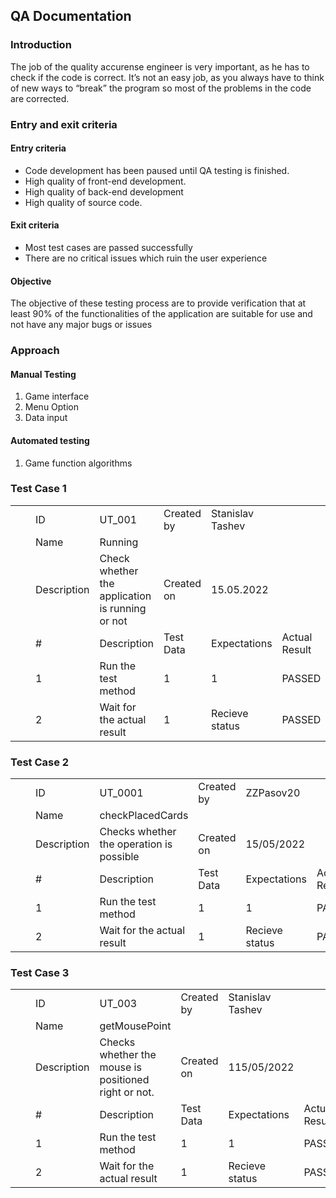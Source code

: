 ## QA Documentation
### Introduction
The job of the quality accurense engineer is very important, as he has to check if the code is correct. It’s not an easy job, as you always have to think of new ways to “break” the program so most of the problems in the code are corrected.
### Entry and exit criteria
#### Entry criteria
<ul>
<li>Code development has been paused until QA testing is finished.</li>
<li>High quality of front-end development.</li>
<li>High quality of back-end development</li>
<li>High quality of source code.</li>
</ul>

#### Exit criteria
<ul>
<li>Most test cases are passed successfully</li>
<li>There are no critical issues which ruin the user experience</li>
</ul>

#### Objective
The objective of these testing process are to provide verification
that at least 90% of the functionalities of the application are
suitable for use and not have any major bugs or issues

### Approach
#### Manual Testing
<ol>
<li>Game interface</li>
<li>Menu Option</li>
<li>Data input</li>
</ol>

#### Automated testing

<ol>
<li>Game function algorithms</li>
</ol>

### Test Case 1
| | | | | | | | |
|-|-|-|-|-|-|-|-|
| | |ID|UT_001|Created by|Stanislav Tashev| | |
| | |Name|Running| | | | |
| | |Description|Check whether the application is running or not|Created on|15.05.2022| | |
| | |#|Description               |Test Data|Expectations    |Actual Result|
| | |1|Run the test method       |1        |1               |PASSED       |
| | |2|Wait for the actual result|1        |Recieve status  |PASSED       |

### Test Case 2
| | | | | | | | |
|-|-|-|-|-|-|-|-|
| | |ID|UT_0001|Created by|ZZPasov20| | |
| | |Name| checkPlacedCards | | | | |
| | |Description| Checks whether the operation is possible|Created on|15/05/2022| | |
| | |#|Description               |Test Data|Expectations    |Actual Result|
| | |1|Run the test method       |1        |1               |PASSED       |
| | |2|Wait for the actual result|1        |Recieve status  |PASSED       |

### Test Case 3
| | | | | | | | |
|-|-|-|-|-|-|-|-|
| | |ID|UT_003|Created by|Stanislav Tashev| | |
| | |Name|getMousePoint| | | | |
| | |Description| Checks whether the mouse is positioned right or not.|Created on|115/05/2022| | |
| | |#|Description               |Test Data|Expectations    |Actual Result|
| | |1|Run the test method       |1        |1               |PASSED       |
| | |2|Wait for the actual result|1        |Recieve status  |PASSED       |